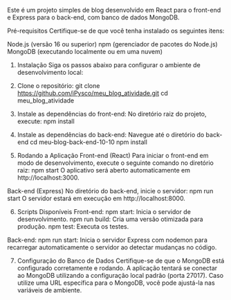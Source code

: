Este é um projeto simples de blog desenvolvido em React para o front-end e Express para o back-end, com banco de dados MongoDB.

Pré-requisitos
Certifique-se de que você tenha instalado os seguintes itens:

Node.js (versão 16 ou superior)
npm (gerenciador de pacotes do Node.js)
MongoDB (executando localmente ou em uma nuvem)

1. Instalação
Siga os passos abaixo para configurar o ambiente de desenvolvimento local:

2. Clone o repositório:
git clone https://github.com/iPysco/meu_blog_atividade.git
cd meu_blog_atividade

3. Instale as dependências do front-end: No diretório raiz do projeto, execute:
npm install

4. Instale as dependências do back-end: Navegue até o diretório do back-end
cd meu-blog-back-end-10-10
npm install

5. Rodando a Aplicação
Front-end (React)
Para iniciar o front-end em modo de desenvolvimento, execute o seguinte comando no diretório raiz:
npm start
O aplicativo será aberto automaticamente em http://localhost:3000.

Back-end (Express)
No diretório do back-end, inicie o servidor:
npm run start
O servidor estará em execução em http://localhost:8000.

6. Scripts Disponíveis
Front-end:
npm start: Inicia o servidor de desenvolvimento.
npm run build: Cria uma versão otimizada para produção.
npm test: Executa os testes.

Back-end:
npm run start: Inicia o servidor Express com nodemon para recarregar automaticamente o servidor ao detectar mudanças no código.

7. Configuração do Banco de Dados
Certifique-se de que o MongoDB está configurado corretamente e rodando. A aplicação tentará se conectar ao MongoDB utilizando a configuração local padrão (porta 27017). Caso utilize uma URL específica para o MongoDB, você pode ajustá-la nas variáveis de ambiente.